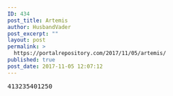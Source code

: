 ```yaml
---
ID: 434
post_title: Artemis
author: HusbandVader
post_excerpt: ""
layout: post
permalink: >
  https://portalrepository.com/2017/11/05/artemis/
published: true
post_date: 2017-11-05 12:07:12
---
```

<pre>413235401250</pre>